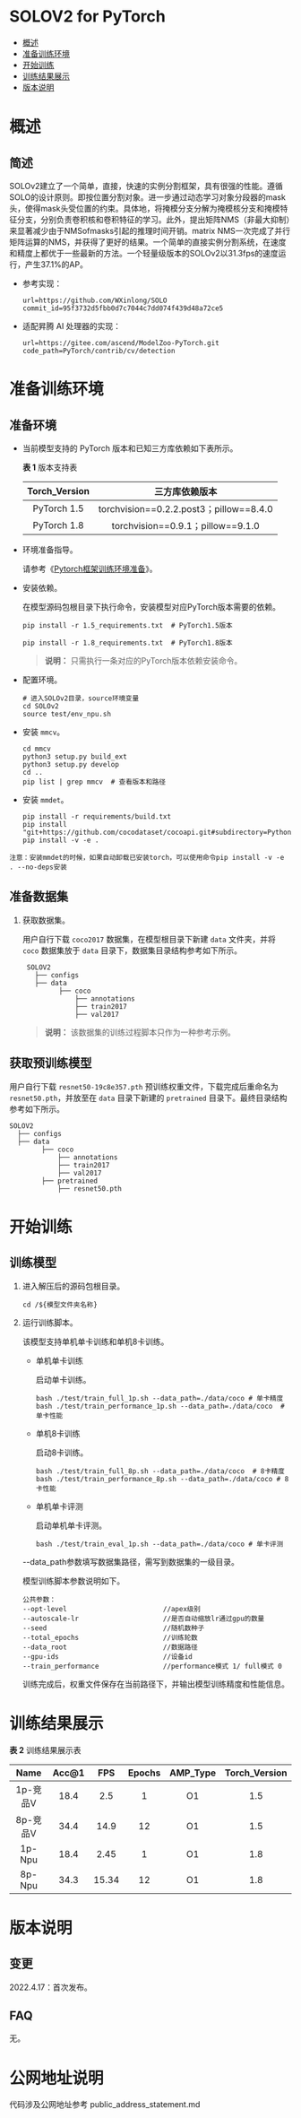 # SOLOV2 for PyTorch

-   [概述](概述.md)
-   [准备训练环境](准备训练环境.md)
-   [开始训练](开始训练.md)
-   [训练结果展示](训练结果展示.md)
-   [版本说明](版本说明.md)


# 概述

## 简述
SOLOv2建立了一个简单，直接，快速的实例分割框架，具有很强的性能。遵循SOLO的设计原则。即按位置分割对象。进一步通过动态学习对象分段器的mask头，使得mask头受位置的约束。具体地，将掩模分支分解为掩模核分支和掩模特征分支，分别负责卷积核和卷积特征的学习。此外，提出矩阵NMS（非最大抑制）来显著减少由于NMSofmasks引起的推理时间开销。matrix NMS一次完成了并行矩阵运算的NMS，并获得了更好的结果。一个简单的直接实例分割系统，在速度和精度上都优于一些最新的方法。一个轻量级版本的SOLOv2以31.3fps的速度运行，产生37.1%的AP。

- 参考实现：

  ```
  url=https://github.com/WXinlong/SOLO
  commit_id=95f3732d5fbb0d7c7044c7dd074f439d48a72ce5
  ```

- 适配昇腾 AI 处理器的实现：

  ```
  url=https://gitee.com/ascend/ModelZoo-PyTorch.git
  code_path=PyTorch/contrib/cv/detection
  ```


# 准备训练环境

## 准备环境

- 当前模型支持的 PyTorch 版本和已知三方库依赖如下表所示。

  **表 1**  版本支持表

  | Torch_Version      | 三方库依赖版本                                 |
  | :--------: | :----------------------------------------------------------: |
  | PyTorch 1.5 | torchvision==0.2.2.post3；pillow==8.4.0 |
  | PyTorch 1.8 | torchvision==0.9.1；pillow==9.1.0 |

- 环境准备指导。

  请参考《[Pytorch框架训练环境准备](https://www.hiascend.com/document/detail/zh/ModelZoo/pytorchframework/ptes)》。

  
- 安装依赖。

  在模型源码包根目录下执行命令，安装模型对应PyTorch版本需要的依赖。
  ```
  pip install -r 1.5_requirements.txt  # PyTorch1.5版本
  
  pip install -r 1.8_requirements.txt  # PyTorch1.8版本
  ```
  > **说明：** 
  >只需执行一条对应的PyTorch版本依赖安装命令。

- 配置环境。
   ```
   # 进入SOLOv2目录，source环境变量
   cd SOLOv2
   source test/env_npu.sh  
   ```

- 安装 `mmcv`。

   ```
   cd mmcv
   python3 setup.py build_ext
   python3 setup.py develop
   cd ..
   pip list | grep mmcv  # 查看版本和路径
   ```
- 安装 `mmdet`。

   ```
   pip install -r requirements/build.txt
   pip install "git+https://github.com/cocodataset/cocoapi.git#subdirectory=PythonAPI"
   pip install -v -e .
   ```
   
```
注意：安装mmdet的时候，如果自动卸载已安装torch，可以使用命令pip install -v -e . --no-deps安装
```
## 准备数据集

1. 获取数据集。

   用户自行下载 `coco2017` 数据集，在模型根目录下新建 `data` 文件夹，并将 `coco` 数据集放于 `data` 目录下，数据集目录结构参考如下所示。
  
   ```
    SOLOV2
      ├── configs
      ├── data
            ├── coco
                ├── annotations 
                ├── train2017   
                ├── val2017 
   ```
   > **说明：** 
   >该数据集的训练过程脚本只作为一种参考示例。

## 获取预训练模型

用户自行下载 `resnet50-19c8e357.pth` 预训练权重文件，下载完成后重命名为 `resnet50.pth`，并放至在 `data` 目录下新建的 `pretrained` 目录下。最终目录结构参考如下所示。
   
 ```
 SOLOV2
   ├── configs
   ├── data
         ├── coco
             ├── annotations 
             ├── train2017   
             ├── val2017     
         ├── pretrained
             ├── resnet50.pth
```

# 开始训练

## 训练模型

1. 进入解压后的源码包根目录。

   ```
   cd /${模型文件夹名称} 
   ```

2. 运行训练脚本。

   该模型支持单机单卡训练和单机8卡训练。

   - 单机单卡训练

     启动单卡训练。

     ```
     bash ./test/train_full_1p.sh --data_path=./data/coco # 单卡精度
     bash ./test/train_performance_1p.sh --data_path=./data/coco  # 单卡性能
     ```

   - 单机8卡训练
     
     启动8卡训练。

      ```
      bash ./test/train_full_8p.sh --data_path=./data/coco  # 8卡精度
      bash ./test/train_performance_8p.sh --data_path=./data/coco # 8卡性能
      ```

   - 单机单卡评测
     
     启动单机单卡评测。

     ```
     bash ./test/train_eval_1p.sh --data_path=./data/coco # 单卡评测
     ```

   --data_path参数填写数据集路径，需写到数据集的一级目录。
  
   模型训练脚本参数说明如下。

   ```
   公共参数：
   --opt-level                        //apex级别
   --autoscale-lr                     //是否自动缩放lr通过gpu的数量
   --seed                             //随机数种子
   --total_epochs                     //训练轮数
   --data_root                        //数据路径
   --gpu-ids                          //设备id
   --train_performance                //performance模式 1/ full模式 0
   ```

   训练完成后，权重文件保存在当前路径下，并输出模型训练精度和性能信息。

# 训练结果展示

**表 2**  训练结果展示表

|   Name   | Acc@1    | FPS       | Epochs   | AMP_Type | Torch_Version |
| :------:     | :------: | :------:  | :------: | :------: | :------:  |
| 1p-竞品V     | 18.4     | 2.5       | 1        | O1       | 1.5      |
| 8p-竞品V     | 34.4     | 14.9      | 12       | O1       | 1.5      |
| 1p-Npu       | 18.4     | 2.45       | 1        | O1       | 1.8      |
| 8p-Npu       | 34.3     | 15.34       | 12       | O1       | 1.8      |


# 版本说明

## 变更

2022.4.17：首次发布。

## FAQ

无。

# 公网地址说明

代码涉及公网地址参考 public_address_statement.md






